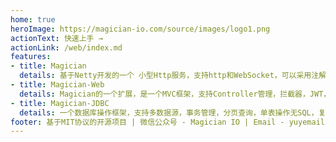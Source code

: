 ```yaml
---
home: true
heroImage: https://magician-io.com/source/images/logo1.png
actionText: 快速上手 →
actionLink: /web/index.md
features:
- title: Magician
  details: 基于Netty开发的一个 小型Http服务，支持http和WebSocket，可以采用注解来声明Handler
- title: Magician-Web
  details: Magician的一个扩展，是一个MVC框架，支持Controller管理，拦截器，JWT，自动化参数验证，实体接收参数等功能
- title: Magician-JDBC
  details: 一个数据库操作框架，支持多数据源，事务管理，分页查询，单表操作无SQL，复杂操作可以自己写SQL，支持实体参数，支持{}和?占位符
footer: 基于MIT协议的开源项目 | 微信公众号 - Magician IO | Email - yuyemail123@gmail.com
---
```


